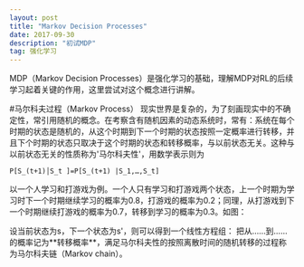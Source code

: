 ```yaml
---
layout: post
title: "Markov Decision Processes"
date: 2017-09-30
description: "初试MDP"
tag: 强化学习 
---  
```


MDP（Markov Decision Processes）是强化学习的基础，理解MDP对RL的后续学习起着关键的作用，这里尝试对这个概念进行讲解。

#马尔科夫过程（Markov Process）
现实世界是复杂的，为了刻画现实中的不确定性，常引用随机的概念。在考察含有随机因素的动态系统时，常有：系统在每个时期的状态是随机的，从这个时期到下一个时期的状态按照一定概率进行转移，并且下个时期的状态只取决于这个时期的状态和转移概率，与以前状态无关。这种与以前状态无关的性质称为'马尔科夫性'，用数学表示则为

	P[S_(t+1)│S_t ]=P[S_(t+1) |S_1,…,S_t]

<p>以一个人学习和打游戏为例。一个人只有学习和打游戏两个状态，上一个时期为学习时下一个时期继续学习的概率为0.8，打游戏的概率为0.2；同理，从打游戏到下一个时期继续打游戏的概率为0.7，转移到学习的概率为0.3。如图：

<p>设当前状态为s，下一个状态为s'，则可以得到一个线性方程组：
把从……到……的概率记为**转移概率**，满足马尔科夫性的按照离散时间的随机转移的过程称为马尔科夫链（Markov chain）。